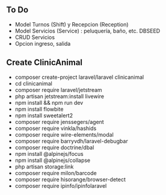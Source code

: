 ## To Do

- Model Turnos (Shift) y Recepcion (Reception)
- Model Servicios (Service) : peluquería, baño, etc. DBSEED
- CRUD Servicios
- Opcion ingreso, salida

## Create ClinicAnimal

- composer create-project laravel/laravel clinicanimal
- cd clinicanimal
- composer require laravel/jetstream
- php artisan jetstream:install livewire
- npm install && npm run dev
- npm install flowbite
- npm install sweetalert2
- composer require jenssegers/agent
- composer require vinkla/hashids
- composer require wire-elements/modal
- composer require barryvdh/laravel-debugbar
- composer require doctrine/dbal
- npm install @alpinejs/focus
- npm install @alpinejs/collapse
- php artisan storage:link
- composer require milon/barcode
- composer require hisorange/browser-detect
- composer require ipinfo/ipinfolaravel